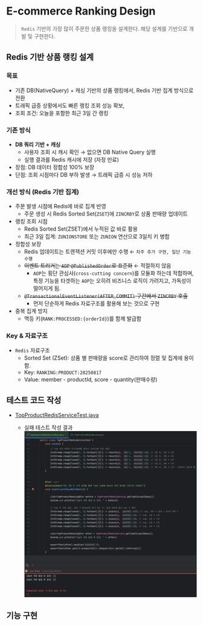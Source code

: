 # E-commerce Ranking Design

> `Redis` 기반의 가장 많이 주문한 상품 랭킹을 설계한다.
> 해당 설계를 기반으로 개발 및 구현한다.

## Redis 기반 상품 랭킹 설계

### 목표

- 기존 DB(NativeQuery) + 캐싱 기반의 상품 랭킹에서, Redis 기반 집계 방식으로 전환
- 트래픽 급증 상황에서도 빠른 랭킹 조회 성능 확보, 
- 조회 조건: 오늘을 포함한 최근 3일 간 랭킹

### 기존 방식

- **DB 쿼리 기반 + 캐싱**
  - 사용자 조회 시 캐시 확인 → 없으면 DB Native Query 실행
  - 실행 결과를 Redis 캐시에 저장 (자정 만료)
- 장점: DB 데이터 정합성 100% 보장
- 단점: 조회 시점마다 DB 부하 발생 → 트래픽 급증 시 성능 저하

### 개선 방식 (Redis 기반 집계)

- 주문 발생 시점에 Redis에 바로 집계 반영
  - 주문 생성 시 Redis Sorted Set(`ZSET`)에 `ZINCRBY`로 상품 판매량 업데이트
- 랭킹 조회 시점
  - Redis Sorted Set(ZSET)에서 누적된 값 바로 활용
  - 최근 3일 집계: `ZUNIONSTORE` 또는 `ZUNION` 연산으로 3일치 키 병합
- 정합성 보장
  - Redis 업데이트는 트랜잭션 커밋 이후에만 수행 ← `차주 추가 구현, 일단 기능 수행`
  - ~~이벤트 트리거는 `AOP` `@PublishedOrder`로 표준화~~ ← 적절하지 않음
    - `AOP`는 횡단 관심사(`cross-cutting concern`)를 모듈화 하는데 적합하며, 특정 기능을 타겟하는 `AOP`는 오히려 비즈니스 로직이 가려지고, 가독성이 떨어지게 됨.
  - ~~`@TransactionalEventListener(AFTER_COMMIT)` 구간에서 `ZINCRBY` 호출~~
    - 먼저 단순하게 Redis 자료구조를 활용해 보는 것으로 구현
- 중복 집계 방지
  - 멱등 키(`RANK:PROCESSED:{orderId}`)를 함께 발급함

### Key & 자료구조

- `Redis` 자료구조
  - Sorted Set (ZSet): 상품 별 판매량을 score로 관리하여 정렬 및 집계에 용이함.
  - Key: `RANKING:PRODUCT:20250817`  
  - Value: member - productId, score - quantity(판매수량) 


## 테스트 코드 작성

- [TopProductRedisServiceTest.java]()

  - 실패 테스트 작성 결과
    ![실패 - 컴파일만 성공 상태](./assets/001-ranking-place-order-fail.png)

## 기능 구현

